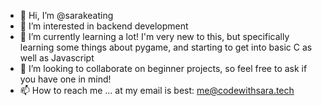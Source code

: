 - 👋 Hi, I’m @sarakeating
- 👀 I’m interested in backend development
- 🌱 I’m currently learning a lot! I'm very new to this, but specifically learning some things about pygame, and starting to get into basic C as well as Javascript
- 💞️ I’m looking to collaborate on beginner projects, so feel free to ask if you have one in mind!
- 📫 How to reach me ... at my email is best: me@codewithsara.tech

<!---
sarakeating/sarakeating is a ✨ special ✨ repository because its `README.md` (this file) appears on your GitHub profile.
You can click the Preview link to take a look at your changes.
--->
